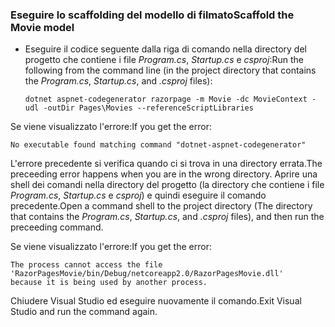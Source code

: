 <a name="scaffold"></a>
### <a name="scaffold-the-movie-model"></a><span data-ttu-id="d77c8-101">Eseguire lo scaffolding del modello di filmato</span><span class="sxs-lookup"><span data-stu-id="d77c8-101">Scaffold the Movie model</span></span>

* <span data-ttu-id="d77c8-102">Eseguire il codice seguente dalla riga di comando nella directory del progetto che contiene i file *Program.cs*, *Startup.cs* e *csproj*:</span><span class="sxs-lookup"><span data-stu-id="d77c8-102">Run the following from the command line (in the project directory that contains the *Program.cs*, *Startup.cs*, and *.csproj* files):</span></span>

  ```console
  dotnet aspnet-codegenerator razorpage -m Movie -dc MovieContext -udl -outDir Pages\Movies --referenceScriptLibraries
  ```

<span data-ttu-id="d77c8-103">Se viene visualizzato l'errore:</span><span class="sxs-lookup"><span data-stu-id="d77c8-103">If you get the error:</span></span>
  ```
No executable found matching command "dotnet-aspnet-codegenerator"
  ```

<span data-ttu-id="d77c8-104">L'errore precedente si verifica quando ci si trova in una directory errata.</span><span class="sxs-lookup"><span data-stu-id="d77c8-104">The preceeding error happens when you are in the wrong directory.</span></span> <span data-ttu-id="d77c8-105">Aprire una shell dei comandi nella directory del progetto (la directory che contiene i file *Program.cs*, *Startup.cs* e *csproj*) e quindi eseguire il comando precedente.</span><span class="sxs-lookup"><span data-stu-id="d77c8-105">Open a command shell to the project directory (The directory that contains the *Program.cs*, *Startup.cs*, and *.csproj* files), and then run the preceeding command.</span></span>

<span data-ttu-id="d77c8-106">Se viene visualizzato l'errore:</span><span class="sxs-lookup"><span data-stu-id="d77c8-106">If you get the error:</span></span>
  ```
  The process cannot access the file 
 'RazorPagesMovie/bin/Debug/netcoreapp2.0/RazorPagesMovie.dll' 
  because it is being used by another process.
  ```

<span data-ttu-id="d77c8-107">Chiudere Visual Studio ed eseguire nuovamente il comando.</span><span class="sxs-lookup"><span data-stu-id="d77c8-107">Exit Visual Studio and run the command again.</span></span>
